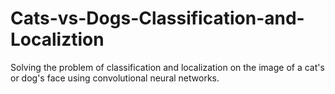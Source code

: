 # Cats-vs-Dogs-Classification-and-Localiztion
Solving the problem of classification and localization on the image of a cat's or dog's face using convolutional neural networks.
